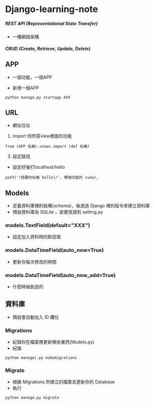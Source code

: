 # Django-learning-note

##### REST API (Representational State Transfer)
- 一種網路架構

##### CRUD (Create, Retrieve, Update, Delete)

## APP
- 一個功能，一個APP

- 新增一個APP
```
python manage.py startapp XXX
```

## URL
- 網址位址
1. import 你所寫view裡面的功能
```
from (APP 名稱).views import (def 名稱)
```
3. 設定路徑
- 設定好後打localhost/hello
```
path('(想要的名稱 hello)/', 哪個功能的 view),
```

## Models
- 定義資料庫裡的結構(schema)，後透過 Django 裡的指令來建立資料庫
- 預設資料庫為 SQLite ，欲更改請到 setting.py

### models.TextField(default="XXX")
- 設定加入資料時的默認值

### models.DataTimeField(auto_now=True)
- 更新你每次修改的時間

### models.DataTimeField(auto_now_add=True)
- 什麼時候創造的

## 資料庫
- 預設會自動加入 ID 欄位
### Migrations
- 紀錄你在檔案裡更新哪些東西(Models.py)
- 紀錄
```
pythom manager.py makemigrations
```

### Migrate
- 根據 Migrations 所建立的檔案去更新你的 Database
- 執行
```
python manage.py migrate
```
